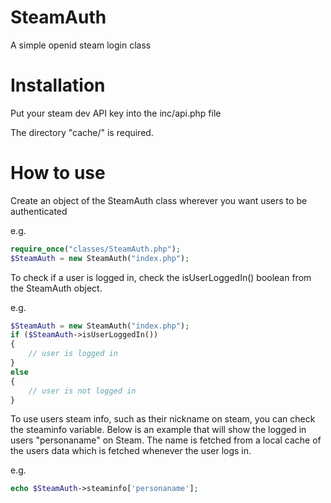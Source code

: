 # SteamAuth
A simple openid steam login class

# Installation
Put your steam dev API key into the inc/api.php file

The directory "cache/" is required.

# How to use
Create an object of the SteamAuth class wherever you want users to be authenticated

e.g.
```php
require_once("classes/SteamAuth.php");
$SteamAuth = new SteamAuth("index.php");
```
To check if a user is logged in, check the isUserLoggedIn() boolean from the SteamAuth object.

e.g.
```php
$SteamAuth = new SteamAuth("index.php");
if ($SteamAuth->isUserLoggedIn())
{
	// user is logged in
}
else
{
	// user is not logged in
}
```
To use users steam info, such as their nickname on steam, you can check the steaminfo variable. Below is an example that will show the logged in users "personaname" on Steam. The name is fetched from a local cache of the users data which is fetched whenever the user logs in.

e.g.
```php
echo $SteamAuth->steaminfo['personaname'];
```
